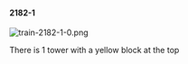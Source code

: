 #### 2182-1
![train-2182-1-0.png](https://github.com/lil-lab/nlvr/raw/master/nlvr/train/images/6/train-2182-1-0.png "train-2182-1-0.png")

There is 1 tower with a yellow block at the top